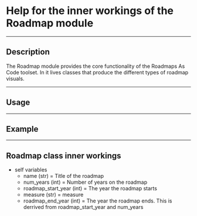 # Help for the inner workings of the Roadmap module
---
## Description
The Roadmap module provides the core functionality of the Roadmaps As Code toolset.  In it lives classes that produce the different types of roadmap visuals.

---
## Usage

---
## Example

---
## Roadmap class inner workings
* self variables
    * name (str) = Title of the roadmap 
    * num_years (int) = Number of years on the roadmap
    * roadmap_start_year (int) = The year the roadmap starts
    * measure (str) = measure
    * roadmap_end_year (int) = The year the roadmap ends.  This is derrived from roadmap_start_year and num_years